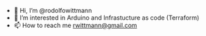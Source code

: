 - 👋 Hi, I’m @rodolfowittmann
- 👀 I’m interested in Arduino and Infrastucture as code (Terraform)
-  📫 How to reach me rwittmann@gmail.com

<!---
rodolfowittmann/rodolfowittmann is a ✨ special ✨ repository because its `README.md` (this file) appears on your GitHub profile.
You can click the Preview link to take a look at your changes.
--->
